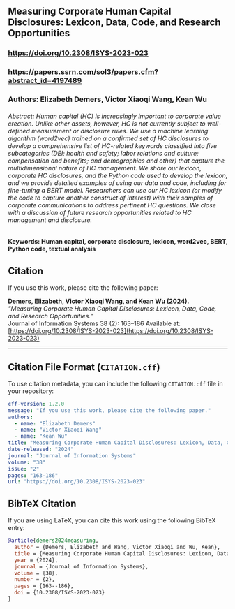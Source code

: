 ## Measuring Corporate Human Capital Disclosures: Lexicon, Data, Code, and Research Opportunities

### https://doi.org/10.2308/ISYS-2023-023
### https://papers.ssrn.com/sol3/papers.cfm?abstract_id=4197489

### Authors: Elizabeth Demers, Victor Xiaoqi Wang, Kean Wu 

###### Abstract: Human capital (HC) is increasingly important to corporate value creation. Unlike other assets, however, HC is not currently subject to well-defined measurement or disclosure rules. We use a machine learning algorithm (word2vec) trained on a confirmed set of HC disclosures to develop a comprehensive list of HC-related keywords classified into five subcategories (DEI; health and safety; labor relations and culture; compensation and benefits; and demographics and other) that capture the multidimensional nature of HC management. We share our lexicon, corporate HC disclosures, and the Python code used to develop the lexicon, and we provide detailed examples of using our data and code, including for fine-tuning a BERT model. Researchers can use our HC lexicon (or modify the code to capture another construct of interest) with their samples of corporate communications to address pertinent HC questions. We close with a discussion of future research opportunities related to HC management and disclosure.

#### Keywords: Human capital, corporate disclosure, lexicon, word2vec, BERT, Python code, textual analysis

## Citation
If you use this work, please cite the following paper:

**Demers, Elizabeth, Victor Xiaoqi Wang, and Kean Wu (2024).**  
*"Measuring Corporate Human Capital Disclosures: Lexicon, Data, Code, and Research Opportunities."*  
Journal of Information Systems 38 (2): 163–186
Available at: [https://doi.org/10.2308/ISYS-2023-023](https://doi.org/10.2308/ISYS-2023-023)

---

## Citation File Format (`CITATION.cff`)
To use citation metadata, you can include the following `CITATION.cff` file in your repository:
```yaml
cff-version: 1.2.0
message: "If you use this work, please cite the following paper."
authors:
  - name: "Elizabeth Demers"
  - name: "Victor Xiaoqi Wang"
  - name: "Kean Wu"
title: "Measuring Corporate Human Capital Disclosures: Lexicon, Data, Code, and Research Opportunities"
date-released: "2024"
journal: "Journal of Information Systems"
volume: "38"
issue: "2"
pages: "163-186"
url: "https://doi.org/10.2308/ISYS-2023-023"
```

## BibTeX Citation
If you are using LaTeX, you can cite this work using the following BibTeX entry:
```bibtex
@article{demers2024measuring,
  author = {Demers, Elizabeth and Wang, Victor Xiaoqi and Wu, Kean},
  title = {Measuring Corporate Human Capital Disclosures: Lexicon, Data, Code, and Research Opportunities},
  year = {2024},
  journal = {Journal of Information Systems},
  volume = {38},
  number = {2},
  pages = {163--186},
  doi = {10.2308/ISYS-2023-023}
}
```


